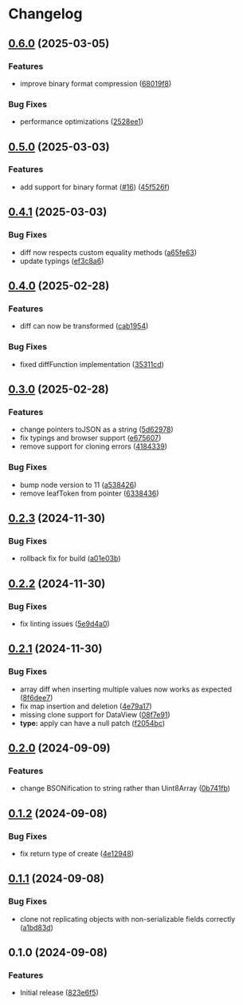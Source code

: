 # Changelog

## [0.6.0](https://github.com/hollandjake/mini-rfc6902/compare/v0.5.0...v0.6.0) (2025-03-05)


### Features

* improve binary format compression ([68019f8](https://github.com/hollandjake/mini-rfc6902/commit/68019f8e4a3407f46010e6188026a68656455fcc))


### Bug Fixes

* performance optimizations ([2528ee1](https://github.com/hollandjake/mini-rfc6902/commit/2528ee190a4f74a504376d91437981600fd656cd))

## [0.5.0](https://github.com/hollandjake/mini-rfc6902/compare/v0.4.1...v0.5.0) (2025-03-03)


### Features

* add support for binary format ([#16](https://github.com/hollandjake/mini-rfc6902/issues/16)) ([45f526f](https://github.com/hollandjake/mini-rfc6902/commit/45f526f6e16427451b1461e25a2f4a065c962a6c))

## [0.4.1](https://github.com/hollandjake/mini-rfc6902/compare/v0.4.0...v0.4.1) (2025-03-03)


### Bug Fixes

* diff now respects custom equality methods ([a65fe63](https://github.com/hollandjake/mini-rfc6902/commit/a65fe6391a257104080665c3a1f2579bf5a4e69c))
* update typings ([ef3c8a6](https://github.com/hollandjake/mini-rfc6902/commit/ef3c8a64327263b36c74340a42790effd1c55fc0))

## [0.4.0](https://github.com/hollandjake/mini-rfc6902/compare/v0.3.0...v0.4.0) (2025-02-28)


### Features

* diff can now be transformed ([cab1954](https://github.com/hollandjake/mini-rfc6902/commit/cab19541d793512c7288493b53365bfb0ee1474d))


### Bug Fixes

* fixed diffFunction implementation ([35311cd](https://github.com/hollandjake/mini-rfc6902/commit/35311cd759ab5abf5a1d9e02f0d614e4c48dd3a6))

## [0.3.0](https://github.com/hollandjake/mini-rfc6902/compare/v0.2.3...v0.3.0) (2025-02-28)


### Features

* change pointers toJSON as a string ([5d62978](https://github.com/hollandjake/mini-rfc6902/commit/5d62978e5a3c53fe7d8746d4e39316bc1e56982a))
* fix typings and browser support ([e675607](https://github.com/hollandjake/mini-rfc6902/commit/e675607c6aad5b5f0aa97f34ba5b88c8c72b7cf4))
* remove support for cloning errors ([4184339](https://github.com/hollandjake/mini-rfc6902/commit/4184339170ccf52c401fdcec11fc5137b76155fa))


### Bug Fixes

* bump node version to 11 ([a538426](https://github.com/hollandjake/mini-rfc6902/commit/a53842675cd20990520e8ac2cc9cb6d820648563))
* remove leafToken from pointer ([6338436](https://github.com/hollandjake/mini-rfc6902/commit/633843633148fb8cdf53af297c76fd2243fe0e41))

## [0.2.3](https://github.com/hollandjake/mini-rfc6902/compare/v0.2.2...v0.2.3) (2024-11-30)


### Bug Fixes

* rollback fix for build ([a01e03b](https://github.com/hollandjake/mini-rfc6902/commit/a01e03bb7f196b68e9e597427ee25c25a6dc27d1))

## [0.2.2](https://github.com/hollandjake/mini-rfc6902/compare/v0.2.1...v0.2.2) (2024-11-30)


### Bug Fixes

* fix linting issues ([5e9d4a0](https://github.com/hollandjake/mini-rfc6902/commit/5e9d4a0f19ee8b0846cd25de70b8dc97998f9adc))

## [0.2.1](https://github.com/hollandjake/mini-rfc6902/compare/v0.2.0...v0.2.1) (2024-11-30)


### Bug Fixes

* array diff when inserting multiple values now works as expected ([8f6dee7](https://github.com/hollandjake/mini-rfc6902/commit/8f6dee70d334fa3356f427cc17e8bd049dfa04ca))
* fix map insertion and deletion ([4e79a17](https://github.com/hollandjake/mini-rfc6902/commit/4e79a17fac5b3c22c6ecc46b20acfdfa3ff02816))
* missing clone support for DataView ([08f7e91](https://github.com/hollandjake/mini-rfc6902/commit/08f7e91e8d8c93f347dc80e442b6758bdec3fdbd))
* **type:** apply can have a null patch ([f2054bc](https://github.com/hollandjake/mini-rfc6902/commit/f2054bce13ff6719c1a174a22e151de7b3c7b696))

## [0.2.0](https://github.com/hollandjake/mini-rfc6902/compare/v0.1.2...v0.2.0) (2024-09-09)


### Features

* change BSONification to string rather than Uint8Array ([0b741fb](https://github.com/hollandjake/mini-rfc6902/commit/0b741fb03cc7359f4190d0b1fe9987d129b4cbcc))

## [0.1.2](https://github.com/hollandjake/mini-rfc6902/compare/v0.1.1...v0.1.2) (2024-09-08)


### Bug Fixes

* fix return type of create ([4e12948](https://github.com/hollandjake/mini-rfc6902/commit/4e12948686fb5eb672c0174aef09069f5e5059ed))

## [0.1.1](https://github.com/hollandjake/mini-rfc6902/compare/v0.1.0...v0.1.1) (2024-09-08)


### Bug Fixes

* clone not replicating objects with non-serializable fields correctly ([a1bd83d](https://github.com/hollandjake/mini-rfc6902/commit/a1bd83d34587b0c8edd1667134f0954bfc146b59))

## 0.1.0 (2024-09-08)


### Features

* Initial release ([823e6f5](https://github.com/hollandjake/mini-rfc6902/commit/823e6f5a391f279fc2fceb689816ff694deae51e))
